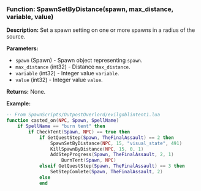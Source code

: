 ### Function: SpawnSetByDistance(spawn, max_distance, variable, value)

**Description:**
Set a spawn setting on one or more spawns in a radius of the source.

**Parameters:**
- `spawn` (Spawn) - Spawn object representing `spawn`.
- `max_distance` (int32) - Distance `max_distance`.
- `variable` (int32) - Integer value `variable`.
- `value` (int32) - Integer value `value`.

**Returns:** None.

**Example:**

```lua
-- From SpawnScripts/OutpostOverlord/evilgoblintent1.lua
function casted_on(NPC, Spawn, SpellName)
    if SpellName == "burn tent" then
        if CheckTent(Spawn, NPC) == true then
            if GetQuestStep(Spawn, TheFinalAssault) == 2 then
                SpawnSetByDistance(NPC, 15, "visual_state", 491)
                KillSpawnByDistance(NPC, 15, 0, 1)
                AddStepProgress(Spawn, TheFinalAssault, 2, 1)
                    BurnTent(Spawn, NPC)
            elseif GetQuestStep(Spawn, TheFinalAssault) == 3 then
                SetStepComlete(Spawn, TheFinalAssault, 2)
            else
            end
```
